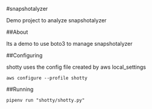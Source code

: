 #snapshotalyzer

Demo project to analyze snapshotalyzer

##About

Its a demo to use boto3 to manage snapshotalyzer

##Configuring

shotty uses the config file created by aws local_settings

`aws configure --profile shotty`

##Running

`pipenv run "shotty/shotty.py"`
